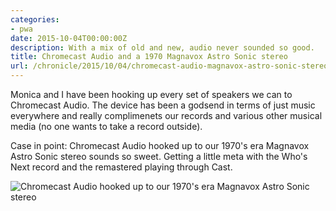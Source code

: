 ```yaml
---
categories:
- pwa
date: 2015-10-04T00:00:00Z
description: With a mix of old and new, audio never sounded so good.
title: Chromecast Audio and a 1970 Magnavox Astro Sonic stereo
url: /chronicle/2015/10/04/chromecast-audio-magnavox-astro-sonic-stereo/
---
```


Monica and I have been hooking up every set of speakers we can to Chromecast Audio. The device has been a godsend in terms of just music everywhere and really complimenets our records and various other musical media (no one wants to take a record outside).

Case in point: Chromecast Audio hooked up to our 1970's era Magnavox Astro Sonic stereo sounds so sweet. Getting a little meta with the Who's Next record and the remastered playing through Cast.﻿

<img src="/images/blog/2015/10/20151004-DSCF4454.jpg" alt="Chromecast Audio hooked up to our 1970's era Magnavox Astro Sonic stereo">

